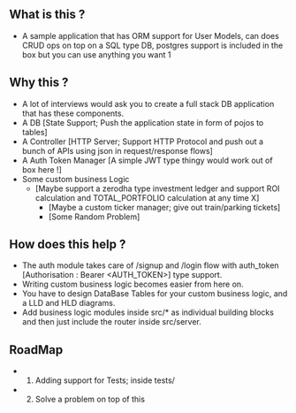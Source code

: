 ## What is this ?
- A sample application that has ORM support for User Models, can does CRUD ops on top on a SQL type DB, postgres support is 
included in the box but you can use anything you want 1


## Why this ? 
- A lot of interviews would ask you to create a full stack DB application that has these components. 
- A DB [State Support; Push the application state in form of pojos to tables]
- A Controller [HTTP Server; Support HTTP Protocol and push out a bunch of APIs using json in request/response flows]
- A Auth Token Manager [A simple JWT type thingy would work out of box here !]
- Some custom business Logic 
	- [Maybe support a zerodha type investment ledger and support ROI calculation and TOTAL_PORTFOLIO calculation at any time 
X]
        - [Maybe a custom ticker manager; give out train/parking tickets]
        - [Some Random Problem]


## How does this help ?
- The auth module takes care of /signup and /login flow with auth_token [Authorisation : Bearer <AUTH_TOKEN>] type support.
- Writing custom business logic becomes easier from here on. 
- You have to design DataBase Tables for your custom business logic, and a LLD and HLD diagrams.
- Add business logic modules inside src/* as individual building blocks and then just include the router inside src/server. 


## RoadMap 
- 1. Adding support for Tests; inside tests/
- 2. Solve a problem on top of this


 





